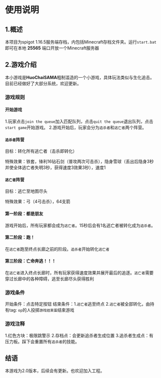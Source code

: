 # 使用说明
## 1.概述
本项目为spigot 1.16.5服务端存档，内包括Minecraft存档文件夹。运行`start.bat`即可在本地 **25565** 端口开放一个Minecraft服务器
## 2.游戏介绍
本小游戏是**HuoChaiSAMA**粗制滥造的一个小游戏，具体玩法类似与生化追击。目前已经做好了大部分系统，欢迎更新。
### 游戏规则
#### 开始游戏
1.玩家点击`join the queue`加入匹配队列，点击`quit the queue`退出队列，点击`start game`开始游戏。
2.游戏开始后，玩家会分为`追杀者`和`逃亡者`两个阵营。
#### `追杀者`阵营
目标：转化所有逃亡者（击杀即转化）

特殊效果：铁套，锋利16钻石剑（普攻两次可击杀），隐身雪球（丢出后隐身3秒并使全体逃亡者失明3秒，获得速度3效果3秒），速度1

#### `逃亡者`阵营
目标：逃亡至地图尽头

特殊效果：弓（4弓击杀），64支箭

#### 第一阶段：都是朋友
游戏开始后，所有玩家都会成为`逃亡者`。15秒后会有1名逃亡者被转化成为`追杀者`。

#### 第二阶段：跑！
在`逃亡者`跑至终点长廊之前的阶段。`追杀者`开始转化`逃亡者`

#### 第三阶段：亡命奔逃！！！
在`逃亡者`进入终点长廊时，所有玩家获得速度效果并展开最后的追逐。`逃亡者`需要穿过长廊中的各种障碍，逃至长廊尽头获得胜利

### 游戏条件
开始条件：点击特定按钮
结束条件：1.`逃亡者`逃至终点 2.`逃亡者`被全部转化，由持有tag: `op`的人投掷`游戏结束蛋`结束游戏

### 游戏注释
1.红色方块：极限跳警示
2.存档点：会更新追杀者生成位置
3.追杀者生成点：有压力板。踩下会重置所有`追杀者`的技能。

## 结语
本游戏为2.0版本，后续会有更新。也欢迎加入工程。
